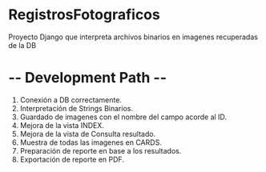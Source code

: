 # RegistrosFotograficos
 Proyecto Django que interpreta archivos binarios en imagenes recuperadas de la DB

# -- Development Path --
 1. Conexión a DB correctamente.
 2. Interpretación de Strings Binarios.
 3. Guardado de imagenes con el nombre del campo acorde al ID.
 4. Mejora de la vista INDEX.
 5. Mejora de la vista de Consulta resultado.
 6. Muestra de todas las imagenes en CARDS.
 7. Preparación de reporte en base a los resultados.
 8. Exportación de reporte en PDF.
